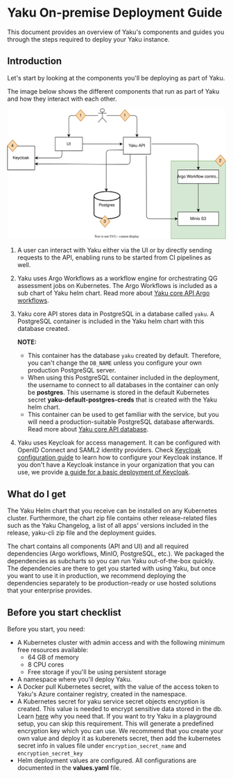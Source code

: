 <!--
SPDX-FileCopyrightText: 2024 grow platform GmbH

SPDX-License-Identifier: MIT
-->

# Yaku On-premise Deployment Guide

This document provides an overview of Yaku's components and guides you through the steps required to deploy your Yaku instance.

## Introduction

Let's start by looking at the components you'll be deploying as part of Yaku.

The image below shows the different components that run as part of Yaku and how they interact with each other.

![Yaku](./yaku-components.svg)


1. A user can interact with Yaku either via the UI or by directly sending requests to the API, enabling runs to be started from CI pipelines as well.
2. Yaku uses Argo Workflows as a workflow engine for orchestrating QG assessment jobs on Kubernetes. The Argo Workflows is included as a sub chart of Yaku helm chart. Read more about [Yaku core API Argo workflows](./core-api.md#argo-workflows).
3. Yaku core API stores data in PostgreSQL in a database called `yaku`. A PostgreSQL container is included in the Yaku helm chart with this database created.

   **NOTE:**
    - This container has the database `yaku` created by default. Therefore, you can't change the `DB_NAME` unless you configure your own production PostgreSQL server.
    - When using this PostgreSQL container included in the deployment, the username to connect to all databases in the container can only be **postgres**. This username is stored in the default Kubernetes secret **yaku-default-postgres-creds** that is created with the Yaku helm chart.
    - This container can be used to get familiar with the service, but you will need a production-suitable PostgreSQL database afterwards. Read more about [Yaku core API database](./core-api.md#database).
4. Yaku uses Keycloak for access management. It can be configured with OpenID Connect and SAML2 identity providers. Check [Keycloak configuration guide](./configure-keycloak.md) to learn how to configure your Keycloak instance. If you don't have a Keycloak instance in your organization that you can use, we provide [a guide for a basic deployment of Keycloak](./deploy-keycloak.md).

## What do I get

The Yaku Helm chart that you receive can be installed on any Kubernetes cluster. Furthermore, the chart zip file contains other release-related files such as the Yaku Changelog, a list of all apps' versions included in the release, yaku-cli zip file and the deployment guides.

The chart contains all components (API and UI) and all required dependencies (Argo workflows, MinIO, PostgreSQL, etc.). We packaged the dependencies as subcharts so you can run Yaku out-of-the-box quickly. The dependencies are there to get you started with using Yaku, but once you want to use it in production, we recommend deploying the dependencies separately to be production-ready or use hosted solutions that your enterprise provides.

## Before you start checklist

Before you start, you need:

- A Kubernetes cluster with admin access and with the following minimum free resources available:
    - 64 GB of memory
    - 8 CPU cores
    - Free storage if you'll be using persistent storage
- A namespace where you'll deploy Yaku.
- A Docker pull Kubernetes secret, with the value of the access token to Yaku's Azure container registry, created in the namespace.
- A Kubernetes secret for yaku service secret objects encryption is created. This value is needed to encrypt sensitive data stored in the db. Learn [here](./core-api.md#encryption-keys) why you need that. If you want to try Yaku in a playground setup, you can skip this requirement. This will generate a predefined encryption key which you can use. We recommend that you create your own value and deploy it as kuberenets secret, then add the kubernetes secret info in values file under `encryption_secret_name` and `encryption_secret_key`
- Helm deployment values are configured. All configurations are documented in the **values.yaml** file.
